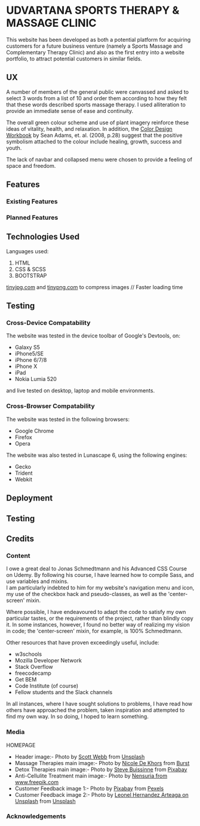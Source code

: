 <h1>UDVARTANA SPORTS THERAPY & MASSAGE CLINIC</h1>
<p>
    This website has been developed as both a potential platform for acquiring customers for a future business venture
    (namely a Sports Massage and Complementary Therapy Clinic) and also as the first entry into a website portfolio, to
    attract potential customers in similar fields.
</p>


<h2>UX</h2>
<p>
    A number of members of the general public were canvassed and asked to select 3 words from a list of 10
    and order them according to how they felt that these words described sports massage therapy.
    I used alliteration to provide an immediate sense of ease and continuity.
</p>
<p>
    The overall green colour scheme and use of plant imagery reinforce these ideas of vitality, health,
    and relaxation.  In addition, the <a href="https://www.amazon.com/Color-Design-Workbook-World-Graphic/dp/1592534333">Color Design Workbook</a> by Sean Adams, et. al.
    (2008, p.28) suggest that the positive symbolism attached to the colour include healing, growth, success and youth.
</p>
<p>
    The lack of navbar and collapsed menu were chosen to provide a feeling of space and freedom.
</p>

<h2>Features</h2>

<h3>Existing Features</h3>

<h3>Planned Features</h3>

<h2>Technologies Used</h2>

Languages used:
1.  HTML
2.  CSS & SCSS
3.  BOOTSTRAP

<a href="https://tinyjpg.com/" target="_blank">tinyjpg.com</a> and
<a href="https://tinypng.com/" target="_blank">tinypng.com</a> to compress images // Faster loading time

<h2>Testing</h2>
<h3>Cross-Device Compatability</h3>
<p>The website was tested in the device toolbar of Google's Devtools, on:
    <ul>
        <li>Galaxy S5</li>
        <li>iPhone5/SE</li>
        <li>iPhone 6/7/8</li>
        <li>iPhone X</li>
        <li>iPad</li>
        <li>Nokia Lumia 520</li>
    </ul>
    and live tested on desktop, laptop and mobile environments.
</p>

<h3>Cross-Browser Compatability</h3>
<p>The website was tested in the following browsers:
    <ul>
        <li>Google Chrome</li>
        <li>Firefox</li>
        <li>Opera</li>
    </ul>
</p>

<p>The website was also tested in Lunascape 6, using the following engines:
    <ul>
        <li>Gecko</li>
        <li>Trident</li>
        <li>Webkit</li>
    </ul>
</p>

<h2>Deployment</h2>

<h2>Testing</h2>

<h2>Credits</h2>

<h3>Content</h3>
<p>
    I owe a great deal to Jonas Schmedtmann and his Advanced CSS Course on Udemy.
    By following his course, I have learned how to compile Sass, and use variables and mixins.</br>
    I am particularly indebted to him for my website's navigation menu and icon, my use of the 
    checkbox hack and pseudo-classes, as well as the 'center-screen' mixin.
</p>
<p>
    Where possible, I have endeavoured to adapt the code to satisfy my own particular tastes, or the requirements of the project,
    rather than blindly copy it.  In some instances, however, I found no better way of realizing my vision
    in code; the 'center-screen' mixin, for example, is 100% Schmedtmann.
</p>
<p>
    Other resources that have proven exceedingly useful, include:
    <ul>
        <li>w3schools</li>
        <li>Mozilla Developer Network</li>
        <li>Stack Overflow</li>
        <li>freecodecamp</li>
        <li>Get BEM</li>
        <li>Code Institute (of course)</li>
        <li>Fellow students and the Slack channels</li>
    </ul>
</p>
<p>
    In all instances, where I have sought solutions to problems, I have read how others have approached the problem,
    taken inspiration and attempted to find my own way.  In so doing, I hoped to learn something.
</p>

<h3>Media</h3>

<!-- Favicon created at <a href="https://favicon.io/favicon-converter/">favicon.io</a> -->


HOMEPAGE
<ul>

<li>
    Header image:- 
    Photo by <a href="https://unsplash.com/@scottwebb" target="_blank">Scott Webb</a> 
    from <a href="https://unsplash.com/photos/hDyO6rr3kqk" target="_blank">Unsplash</a>
</li>

<li>
    Massage Therapies main image:- 
    Photo by <a href="https://burst.shopify.com/@ndekhors?utm_campaign=photo_credit&amp;utm_content=Free+Female+Relaxing+At+Spa+Image%3A+Stunning+Photography&amp;utm_medium=referral&amp;utm_source=credit" target="_blank">Nicole De Khors</a> 
    from <a href="https://burst.shopify.com/spa?utm_campaign=photo_credit&amp;utm_content=Free+Female+Relaxing+At+Spa+Image%3A+Stunning+Photography&amp;utm_medium=referral&amp;utm_source=credit" target="_blank">Burst</a>
</li>

<li>
    Detox Therapies main image:- 
    Photo by <a href="https://pixabay.com/users/stevepb-282134/" target="_blank">Steve Buissinne</a>
    from <a href="https://pixabay.com/photos/honey-sweet-syrup-organic-golden-1006972/" target="_blank">Pixabay</a>
</li>

<li>
    Anti-Cellulite Treatment main image:- 
    Photo by <a href="https://www.freepik.com/nensuria" target="_blank">Nensuria 
    from <a href="https://www.freepik.com/free-photos-vectors/people" target="_blank">www.freepik.com</a>
</li>

<li> 
    Customer Feedback image 1:-
    Photo by <a href="https://www.pexels.com/@pixabay" target="_blank">Pixabay</a> 
    from <a href="https://www.pexels.com/photo/smiling-woman-wearing-black-shirt-and-pink-button-up-blazer-157741/" target="_blank">Pexels</a>
</li>

<li>
    Customer Feedback image 2:- 
    Photo by <a href="https://unsplash.com/@ldhai" target="_blank">Leonel Hernandez Arteaga on Unsplash</a>
    from <a href="https://unsplash.com/photos/jns8BPueAgU" target="_blank">Unsplash</a>
</li>
</ul>

<!-- 
About Us Background Image
Photo by <a href="https://unsplash.com/@pgreen1983">Paul Green on Unsplash</a>
from <a href="https://unsplash.com/photos/5lRxNLHfZOY">Unsplash</a>

About Us image 1
Photo by <a href="https://unsplash.com/@betoframe">Humberto Chavez</a> 
from <a href="https://unsplash.com/photos/FVh_yqLR9eA">Unsplash</a>





THERAPIES PAGE
Background image
Photo by <a href="https://burst.shopify.com/@matthew_henry?utm_campaign=photo_credit&amp;utm_content=Browse+Free+HD+Images+of+Flat+Lay+Of+Autumn+Leaves+Changing+Color&amp;utm_medium=referral&amp;utm_source=credit">Matthew Henry</a> from <a href="https://burst.shopify.com/leaves?utm_campaign=photo_credit&amp;utm_content=Browse+Free+HD+Images+of+Flat+Lay+Of+Autumn+Leaves+Changing+Color&amp;utm_medium=referral&amp;utm_source=credit">Burst</a> -->


<h3>Acknowledgements</h3>
